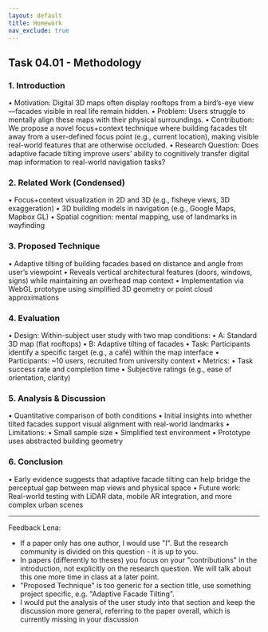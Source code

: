 ```yaml
---
layout: default
title: Homework
nav_exclude: true
---
```


## Task 04.01 - Methodology

### 1. Introduction

• Motivation: Digital 3D maps often display rooftops from a bird’s-eye view—facades visible in real life remain hidden.
• Problem: Users struggle to mentally align these maps with their physical surroundings.
• Contribution: We propose a novel focus+context technique where building facades tilt away from a user-defined focus point (e.g., current location), making visible real-world features that are otherwise occluded.
• Research Question: Does adaptive facade tilting improve users’ ability to cognitively transfer digital map information to real-world navigation tasks?

### 2. Related Work (Condensed)

• Focus+context visualization in 2D and 3D (e.g., fisheye views, 3D exaggeration)
• 3D building models in navigation (e.g., Google Maps, Mapbox GL)
• Spatial cognition: mental mapping, use of landmarks in wayfinding

### 3. Proposed Technique

• Adaptive tilting of building facades based on distance and angle from user’s viewpoint
• Reveals vertical architectural features (doors, windows, signs) while maintaining an overhead map context
• Implementation via WebGL prototype using simplified 3D geometry or point cloud approximations

### 4. Evaluation

• Design: Within-subject user study with two map conditions:
• A: Standard 3D map (flat rooftops)
• B: Adaptive tilting of facades
• Task: Participants identify a specific target (e.g., a café) within the map interface
• Participants: ~10 users, recruited from university context
• Metrics:
• Task success rate and completion time
• Subjective ratings (e.g., ease of orientation, clarity)

### 5. Analysis & Discussion

• Quantitative comparison of both conditions
• Initial insights into whether tilted facades support visual alignment with real-world landmarks
• Limitations:
• Small sample size
• Simplified test environment
• Prototype uses abstracted building geometry

### 6. Conclusion

• Early evidence suggests that adaptive facade tilting can help bridge the perceptual gap between map views and physical space
• Future work: Real-world testing with LiDAR data, mobile AR integration, and more complex urban scenes




   
---
Feedback Lena:
* If a paper only has one author, I would use "I". But the research community is divided on this question - it is up to you.
* In papers (differently to theses) you focus on your "contributions" in the introduction, not explicitly on the research question. We will talk about this one more time in class at a later point.
* "Proposed Technique" is too generic for a section title, use something project specific, e.g. "Adaptive Facade Tilting".
* I would put the analysis of the user study into that section and keep the discussion more general, referring to the paper overall, which is currently missing in your discussion
